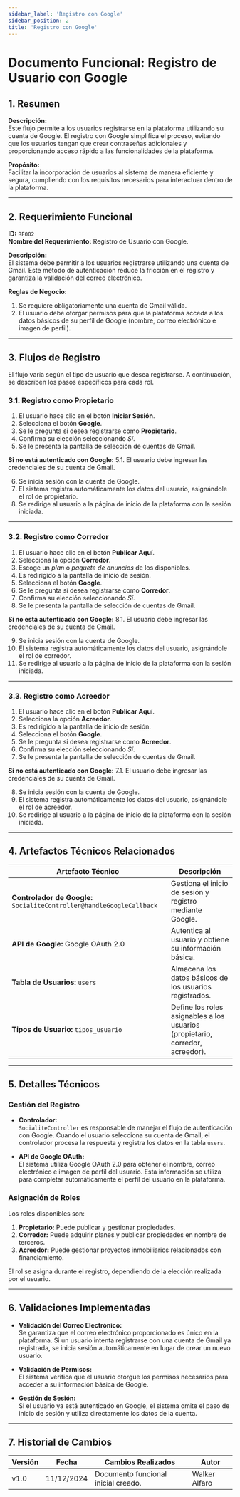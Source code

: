 ```yaml
---
sidebar_label: 'Registro con Google'
sidebar_position: 2
title: 'Registro con Google'
---
```


# Documento Funcional: Registro de Usuario con Google

## 1. Resumen
**Descripción:**  
Este flujo permite a los usuarios registrarse en la plataforma utilizando su cuenta de Google. El registro con Google simplifica el proceso, evitando que los usuarios tengan que crear contraseñas adicionales y proporcionando acceso rápido a las funcionalidades de la plataforma.

**Propósito:**  
Facilitar la incorporación de usuarios al sistema de manera eficiente y segura, cumpliendo con los requisitos necesarios para interactuar dentro de la plataforma.

---

## 2. Requerimiento Funcional
**ID:** `RF002`  
**Nombre del Requerimiento:** Registro de Usuario con Google.

**Descripción:**  
El sistema debe permitir a los usuarios registrarse utilizando una cuenta de Gmail. Este método de autenticación reduce la fricción en el registro y garantiza la validación del correo electrónico. 

**Reglas de Negocio:**
1. Se requiere obligatoriamente una cuenta de Gmail válida.
2. El usuario debe otorgar permisos para que la plataforma acceda a los datos básicos de su perfil de Google (nombre, correo electrónico e imagen de perfil).

---

## 3. Flujos de Registro
El flujo varía según el tipo de usuario que desea registrarse. A continuación, se describen los pasos específicos para cada rol.

### 3.1. Registro como Propietario
1. El usuario hace clic en el botón **Iniciar Sesión**.
2. Selecciona el botón **Google**.
3. Se le pregunta si desea registrarse como **Propietario**.
4. Confirma su elección seleccionando *Sí*.
5. Se le presenta la pantalla de selección de cuentas de Gmail.

**Si no está autenticado con Google:**
5.1. El usuario debe ingresar las credenciales de su cuenta de Gmail.

6. Se inicia sesión con la cuenta de Google.
7. El sistema registra automáticamente los datos del usuario, asignándole el rol de propietario.
8. Se redirige al usuario a la página de inicio de la plataforma con la sesión iniciada.

---

### 3.2. Registro como Corredor
1. El usuario hace clic en el botón **Publicar Aquí**.
2. Selecciona la opción **Corredor**.
3. Escoge un *plan* o *paquete de anuncios* de los disponibles.
4. Es redirigido a la pantalla de inicio de sesión.
5. Selecciona el botón **Google**.
6. Se le pregunta si desea registrarse como **Corredor**.
7. Confirma su elección seleccionando *Sí*.
8. Se le presenta la pantalla de selección de cuentas de Gmail.

**Si no está autenticado con Google:**
8.1. El usuario debe ingresar las credenciales de su cuenta de Gmail.

9. Se inicia sesión con la cuenta de Google.
10. El sistema registra automáticamente los datos del usuario, asignándole el rol de corredor.
11. Se redirige al usuario a la página de inicio de la plataforma con la sesión iniciada.

---

### 3.3. Registro como Acreedor
1. El usuario hace clic en el botón **Publicar Aquí**.
2. Selecciona la opción **Acreedor**.
3. Es redirigido a la pantalla de inicio de sesión.
4. Selecciona el botón **Google**.
5. Se le pregunta si desea registrarse como **Acreedor**.
6. Confirma su elección seleccionando *Sí*.
7. Se le presenta la pantalla de selección de cuentas de Gmail.

**Si no está autenticado con Google:**
7.1. El usuario debe ingresar las credenciales de su cuenta de Gmail.

8. Se inicia sesión con la cuenta de Google.
9. El sistema registra automáticamente los datos del usuario, asignándole el rol de acreedor.
10. Se redirige al usuario a la página de inicio de la plataforma con la sesión iniciada.

---

## 4. Artefactos Técnicos Relacionados

| **Artefacto Técnico**                  | **Descripción**                                                               |
|----------------------------------------|-------------------------------------------------------------------------------|
| **Controlador de Google:** `SocialiteController@handleGoogleCallback` | Gestiona el inicio de sesión y registro mediante Google. |
| **API de Google:** Google OAuth 2.0    | Autentica al usuario y obtiene su información básica.                        |
| **Tabla de Usuarios:** `users`         | Almacena los datos básicos de los usuarios registrados.                      |
| **Tipos de Usuario:** `tipos_usuario`  | Define los roles asignables a los usuarios (propietario, corredor, acreedor).|

---

## 5. Detalles Técnicos

### **Gestión del Registro**
- **Controlador:**  
  `SocialiteController` es responsable de manejar el flujo de autenticación con Google. Cuando el usuario selecciona su cuenta de Gmail, el controlador procesa la respuesta y registra los datos en la tabla `users`.

- **API de Google OAuth:**  
  El sistema utiliza Google OAuth 2.0 para obtener el nombre, correo electrónico e imagen de perfil del usuario. Esta información se utiliza para completar automáticamente el perfil del usuario en la plataforma.

### **Asignación de Roles**
Los roles disponibles son:
1. **Propietario:** Puede publicar y gestionar propiedades.
2. **Corredor:** Puede adquirir planes y publicar propiedades en nombre de terceros.
3. **Acreedor:** Puede gestionar proyectos inmobiliarios relacionados con financiamiento.

El rol se asigna durante el registro, dependiendo de la elección realizada por el usuario.

---

## 6. Validaciones Implementadas

- **Validación del Correo Electrónico:**  
  Se garantiza que el correo electrónico proporcionado es único en la plataforma. Si un usuario intenta registrarse con una cuenta de Gmail ya registrada, se inicia sesión automáticamente en lugar de crear un nuevo usuario.

- **Validación de Permisos:**  
  El sistema verifica que el usuario otorgue los permisos necesarios para acceder a su información básica de Google.

- **Gestión de Sesión:**  
  Si el usuario ya está autenticado en Google, el sistema omite el paso de inicio de sesión y utiliza directamente los datos de la cuenta.

---

## 7. Historial de Cambios

| **Versión** | **Fecha**       | **Cambios Realizados**                 | **Autor**         |
|-------------|-----------------|----------------------------------------|-------------------|
| v1.0        | 11/12/2024      | Documento funcional inicial creado.    | Walker Alfaro     |

